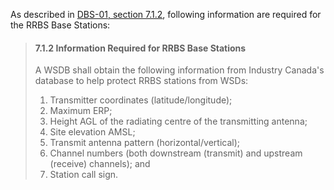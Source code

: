 As described in [DBS-01, section 7.1.2](http://www.ic.gc.ca/eic/site/smt-gst.nsf/eng/sf10928.html#s7.1), following information are required for the RRBS Base Stations:

> #### 7.1.2 Information Required for RRBS Base Stations
>
> A WSDB shall obtain the following information from Industry Canada's database to help protect RRBS stations from WSDs:
>
> 1. Transmitter coordinates \(latitude/longitude\);
> 2. Maximum ERP;
> 3. Height AGL of the radiating centre of the transmitting antenna;
> 4. Site elevation AMSL;
> 5. Transmit antenna pattern \(horizontal/vertical\);
> 6. Channel numbers \(both downstream \(transmit\) and upstream \(receive\) channels\); and
> 7. Station call sign.



